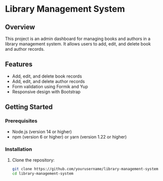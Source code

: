 # Library Management System

## Overview
This project is an admin dashboard for managing books and authors in a library management system. It allows users to add, edit, and delete book and author records.

## Features
- Add, edit, and delete book records
- Add, edit, and delete author records
- Form validation using Formik and Yup
- Responsive design with Bootstrap

## Getting Started

### Prerequisites
- Node.js (version 14 or higher)
- npm (version 6 or higher) or yarn (version 1.22 or higher)

### Installation

1. Clone the repository:
   ```sh
   git clone https://github.com/yourusername/library-management-system.git
   cd library-management-system
